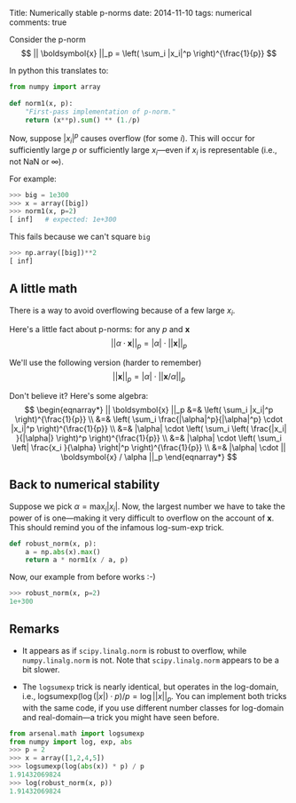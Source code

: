 Title: Numerically stable p-norms
date: 2014-11-10
tags: numerical
comments: true

Consider the p-norm
$$
|| \boldsymbol{x} ||_p = \left( \sum_i |x_i|^p \right)^{\frac{1}{p}}
$$

In python this translates to:

```python
from numpy import array
    
def norm1(x, p):
    "First-pass implementation of p-norm."
    return (x**p).sum() ** (1./p)
```

Now, suppose $|x_i|^p$ causes overflow (for some $i$). This will occur for sufficiently large $p$ or sufficiently large $x_i$&mdash;even if $x_i$ is representable (i.e., not NaN or $\infty$).

For example:


```python
>>> big = 1e300
>>> x = array([big])
>>> norm1(x, p=2)
[ inf]   # expected: 1e+300
```

This fails because we can't square ``big``

```python
>>> np.array([big])**2
[ inf]
```


## A little math

There is a way to avoid overflowing because of a few large $x_i$.

Here's a little fact about p-norms: for any $p$ and $\boldsymbol{x}$
$$
|| \alpha \cdot \boldsymbol{x} ||_p = |\alpha| \cdot || \boldsymbol{x}   ||_p
$$

We'll use the following version (harder to remember)
$$
|| \boldsymbol{x} ||_p  = |\alpha| \cdot || \boldsymbol{x} / \alpha ||_p
$$

Don't believe it? Here's some algebra:
$$
\begin{eqnarray*}
|| \boldsymbol{x} ||_p
&=& \left( \sum_i |x_i|^p \right)^{\frac{1}{p}} \\
&=& \left( \sum_i \frac{|\alpha|^p}{|\alpha|^p} \cdot |x_i|^p \right)^{\frac{1}{p}} \\
&=& |\alpha| \cdot \left( \sum_i \left( \frac{|x_i| }{|\alpha|} \right)^p \right)^{\frac{1}{p}} \\
&=& |\alpha| \cdot \left( \sum_i \left| \frac{x_i }{\alpha} \right|^p \right)^{\frac{1}{p}} \\
&=& |\alpha| \cdot || \boldsymbol{x} / \alpha ||_p
\end{eqnarray*}
$$

## Back to numerical stability

Suppose we pick $\alpha = \max_i |x_i|$. Now, the largest number we have to take
the power of is one&mdash;making it very difficult to overflow on the account of
$\boldsymbol{x}$. This should remind you of the infamous log-sum-exp trick.


```python
def robust_norm(x, p):
    a = np.abs(x).max()
    return a * norm1(x / a, p)
```

Now, our example from before works :-)

```python
>>> robust_norm(x, p=2)
1e+300
```

## Remarks


* It appears as if `scipy.linalg.norm` is robust to overflow, while `numpy.linalg.norm` is not. Note that `scipy.linalg.norm` appears to be a bit slower.

* The `logsumexp` trick is nearly identical, but operates in the log-domain, i.e., $\text{logsumexp}(\log(|x|) \cdot p) / p = \log || x ||_p$. You can implement both tricks with the same code, if you use different number classes for log-domain and real-domain&mdash;a trick you might have seen before.


```python
from arsenal.math import logsumexp
from numpy import log, exp, abs
>>> p = 2
>>> x = array([1,2,4,5])
>>> logsumexp(log(abs(x)) * p) / p
1.91432069824
>>> log(robust_norm(x, p))
1.91432069824
```


    
